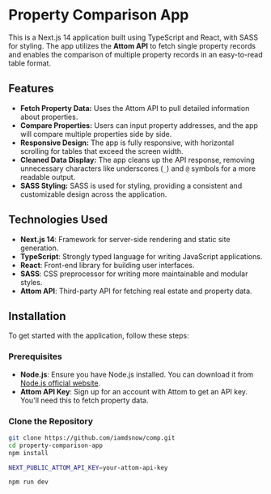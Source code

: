 
# Property Comparison App

This is a Next.js 14 application built using TypeScript and React, with SASS for styling. The app utilizes the **Attom API** to fetch single property records and enables the comparison of multiple property records in an easy-to-read table format.

## Features

- **Fetch Property Data:** Uses the Attom API to pull detailed information about properties.
- **Compare Properties:** Users can input property addresses, and the app will compare multiple properties side by side.
- **Responsive Design:** The app is fully responsive, with horizontal scrolling for tables that exceed the screen width.
- **Cleaned Data Display:** The app cleans up the API response, removing unnecessary characters like underscores (`_`) and `@` symbols for a more readable output.
- **SASS Styling:** SASS is used for styling, providing a consistent and customizable design across the application.

## Technologies Used

- **Next.js 14**: Framework for server-side rendering and static site generation.
- **TypeScript**: Strongly typed language for writing JavaScript applications.
- **React**: Front-end library for building user interfaces.
- **SASS**: CSS preprocessor for writing more maintainable and modular styles.
- **Attom API**: Third-party API for fetching real estate and property data.

## Installation

To get started with the application, follow these steps:

### Prerequisites

- **Node.js**: Ensure you have Node.js installed. You can download it from [Node.js official website](https://nodejs.org/).
- **Attom API Key**: Sign up for an account with Attom to get an API key. You'll need this to fetch property data.

### Clone the Repository

```bash
git clone https://github.com/iamdsnow/comp.git
cd property-comparison-app
npm install

NEXT_PUBLIC_ATTOM_API_KEY=your-attom-api-key

npm run dev


